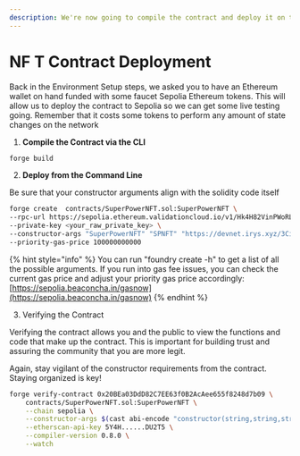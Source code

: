 ```yaml
---
description: We're now going to compile the contract and deploy it on the Sepolia testnet!
---
```


# NF T Contract Deployment

Back in the Environment Setup steps, we asked you to have an Ethereum wallet on hand funded with some faucet Sepolia Ethereum tokens. This will allow us to deploy the contract to Sepolia so we can get some live testing going. Remember that it costs some tokens to perform any amount of state changes on the network



1. **Compile the Contract via the CLI**

```bash
forge build
```

2. **Deploy from the Command Line**

Be sure that your constructor arguments align with the solidity code itself

```bash
forge create  contracts/SuperPowerNFT.sol:SuperPowerNFT \
--rpc-url https://sepolia.ethereum.validationcloud.io/v1/Hk4H82VinPWoRLLIr_awwziFmE0rAQMLyyDlV5ID94E \
--private-key <your_raw_private_key> \
--constructor-args "SuperPowerNFT" "SPNFT" "https://devnet.irys.xyz/3CiqtD8C2e8fycQs1VRzwmBeuqHGmltpDRC4Vo8hRqs" \ 
--priority-gas-price 100000000000
```

{% hint style="info" %}
You can run "foundry create -h" to get a list of all the possible arguments. If you run into gas fee issues, you can check the current gas price and adjust your priority gas price accordingly: [https://sepolia.beaconcha.in/gasnow](https://sepolia.beaconcha.in/gasnow)
{% endhint %}



3. Verifying the Contract

Verifying the contract allows you and the public to view the functions and code that make up the contract. This is important for building trust and assuring the community that you are more legit.

Again, stay vigilant of the constructor requirements from the contract. Staying organized is key!

```bash
forge verify-contract 0x20BEa03DdD82C7EE63f0B2AcAee655f8248d7b09 \
    contracts/SuperPowerNFT.sol:SuperPowerNFT \
    --chain sepolia \
    --constructor-args $(cast abi-encode "constructor(string,string,string)" "SuperPowerNFT" "SPNFT" "https://devnet.irys.xyz/3CiqtD8C2e8fycQs1VRzwmBeuqHGmltpDRC4Vo8hRqs") \
    --etherscan-api-key 5Y4H......DU2T5 \
    --compiler-version 0.8.0 \
    --watch
```














